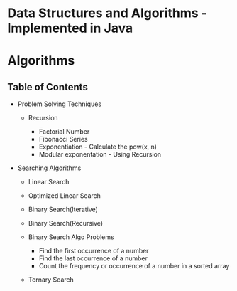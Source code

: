 # Data Structures and Algorithms - Implemented in Java

# Algorithms

## Table of Contents

- Problem Solving Techniques

	- Recursion

		- Factorial Number
		- Fibonacci Series
		- Exponentiation - Calculate the pow(x, n)
		- Modular exponentation - Using Recursion
		
- Searching Algorithms

	- Linear Search
	- Optimized Linear Search
	- Binary Search(Iterative)
	- Binary Search(Recursive)

	- Binary Search Algo Problems
		- Find the first occurrence of a number
		- Find the last occurrence of a number
		- Count the frequency or occurrence of a number in a sorted array

	- Ternary Search